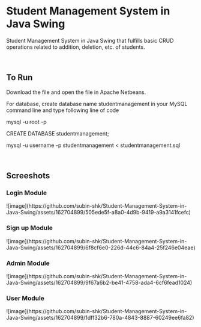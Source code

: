 <h1>Student Management System in Java Swing</h1>
<p>Student Management System in Java Swing that fulfills basic CRUD operations related to addition, deletion, etc. of students.</p>
<br>
<h2>To Run</h2>

<p>Download the file and open the file in Apache Netbeans.</p>
<p>For database, create database name studentmanagement in your MySQL command line and type following line of code</p>
<p>mysql -u root -p</p>
<p>CREATE DATABASE studentmanagement;</p>
<p>mysql -u username -p studentmanagement < studentmanagement.sql</p>
<br>
<h2>Screeshots</h2>

<h3>Login Module</h3>
![image](https://github.com/subin-shk/Student-Management-System-in-Java-Swing/assets/162704899/505ede5f-a8a0-4d9b-9419-a9a3141fcefc)

<h3>Sign up Module</h3>
![image](https://github.com/subin-shk/Student-Management-System-in-Java-Swing/assets/162704899/6f8cf6e0-226d-44c6-84a4-25f246e04eae)

<h3>Admin Module</h3>
![image](https://github.com/subin-shk/Student-Management-System-in-Java-Swing/assets/162704899/9f67a6b2-be41-4758-ada4-6cf6fead1024)

<h3>User Module</h3>
![image](https://github.com/subin-shk/Student-Management-System-in-Java-Swing/assets/162704899/1dff32b6-780a-4843-8887-60249ee6fa82)

